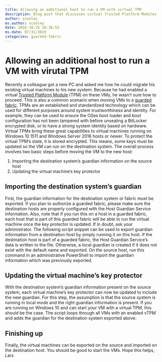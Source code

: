 ```yaml
---
title: Allowing an additional host to run a VM with virtual TPM
description: Blog post that discusses virtual Trusted Platform Modules and outlines their different purposes regarding trustworthiness and identity.
author: scooley
ms.author: scooley
date: 2016-10-25 18:36:53
ms.date: 07/31/2019
categories: guarded-fabric
---
```


# Allowing an additional host to run a VM with virutal TPM

Recently a colleague got a new PC and asked me how he could migrate his existing virtual machines to his new system. Because he had enabled a virtual [Trusted Platform Module](https://technet.microsoft.com/itpro/windows/keep-secure/trusted-platform-module-overview) (TPM) on these VMs, he wasn’t sure how to proceed. This is also a common scenario when moving VMs to a [guarded fabric](/windows-server/security/guarded-fabric-shielded-vm/guarded-fabric-and-shielded-vms). TPMs are an established and standardized technology which can be used for different purposes around system trustworthiness and identity. For example, they can be used to ensure the OSes boot loader and boot configuration has not been tampered with before unsealing a BitLocker encrypted disk, or to have a strong system identity based on hardware. Virtual TPMs bring these great capabilities to virtual machines running on Windows 10 1511 and Windows Server 2016 hosts or newer. To protect the virtual TPM’s state, it is stored encrypted. This means, some keys must be updated so the VM can run on the destination system. The overall process involves two basic steps before moving the VM to the new host: 


  1. Importing the destination system’s guardian information on the source host
  2. Updating the virtual machine’s key protector



## Importing the destination system’s guardian

First, the guardian information for the destination system or fabric must be exported. If you plan to authorize a guarded fabric, please make sure the destination hosts are properly configured with the Host Guardian Service information. Also, note that if you run this on a host in a guarded fabric, each host that is part of this guarded fabric will be able to run the virtual machine once the key protector is updated. If in doubt, ask your administrator. The following script snippet can be used to export guardian information from a destination host by simply running it on this host.  If the destination host is part of a guarded fabric, the Host Guardian Service’s data is written to the file. Otherwise, a local guardian is created if it does not exist with the default name and exported. On the source host, run this command in an administrative PowerShell to import the guardian information which was previously exported. 

## Updating the virtual machine’s key protector

With the destination system’s guardian information present on the source system, each virtual machine’s key protector can now be updated to include the new guardian. For this step, the assumption is that the source system is running in local mode and the right guardian information is present. If you are running on Windows 10 and can start your VM with a virtual TPM, this should be the case.  The script loops through all VMs with an enabled vTPM and adds the guardian for the destination system exported above. 

## Finishing up

Finally, the virtual machines can be exported on the source and imported on the destination host. You should be good to start the VMs. Hope this helps, Lars
